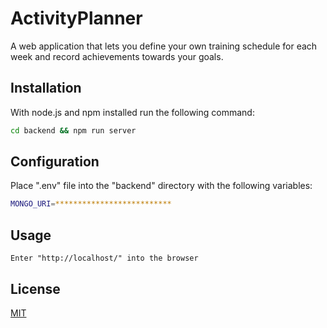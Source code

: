 # ActivityPlanner

A web application that lets you define your own training schedule for each week and record achievements towards your goals.


## Installation

With node.js and npm installed run the following command:

```bash
cd backend && npm run server
```

## Configuration

Place ".env" file into the "backend" directory with the following variables:

```bash
MONGO_URI=**************************
```


## Usage

```code
Enter "http://localhost/" into the browser
```


## License
[MIT](https://choosealicense.com/licenses/mit/)
